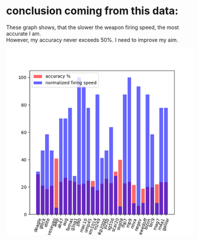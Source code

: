 # conclusion coming from this data:

These graph shows, that the slower the weapon firing speed, the most accurate I am.<br>
However, my accuracy never exceeds 50%. I need to improve my aim.

![missing graphics](graph.png)
